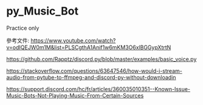 # py_Music_Bot
Practice only



參考文件:
https://www.youtube.com/watch?v=odIQEJW0m1M&list=PLSCgthA1Anif1w6mKM3O6xlBGGypXtrtN

https://github.com/Rapptz/discord.py/blob/master/examples/basic_voice.py

https://stackoverflow.com/questions/63647546/how-would-i-stream-audio-from-pytube-to-ffmpeg-and-discord-py-without-downloadin

https://support.discord.com/hc/fr/articles/360035010351--Known-Issue-Music-Bots-Not-Playing-Music-From-Certain-Sources
